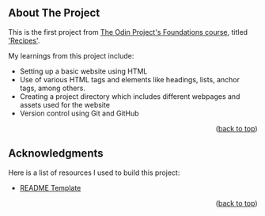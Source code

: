 <!-- ABOUT THE PROJECT -->
## About The Project

This is the first project from [The Odin Project's Foundations course](https://www.theodinproject.com/paths/foundations/courses/foundations), titled ['Recipes'](https://www.theodinproject.com/paths/foundations/courses/foundations/lessons/recipes).

My learnings from this project include:
* Setting up a basic website using HTML
* Use of various HTML tags and elements like headings, lists, anchor tags, among others.
* Creating a project directory which includes different webpages and assets used for the website
* Version control using Git and GitHub


<p align="right">(<a href="#top">back to top</a>)</p>


<!-- ACKNOWLEDGMENTS -->
## Acknowledgments

Here is a list of resources I used to build this project:

* [README Template](https://github.com/othneildrew/Best-README-Template)


<p align="right">(<a href="#top">back to top</a>)</p>

